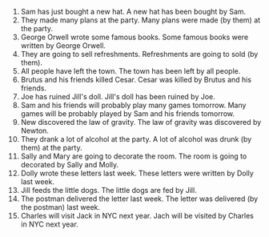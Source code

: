 1. Sam has just bought a new hat.
   A new hat has been bought by Sam.
2. They made many plans at the party.
   Many plans were made (by them) at the party.
3. George Orwell wrote some famous books.
   Some famous books were written by George Orwell.
4. They are going to sell refreshments.
   Refreshments are going to sold (by them).
5. All people have left the town.
   The town has been left by all people.
6. Brutus and his friends killed Cesar.
   Cesar was killed by Brutus and his friends.
7. Joe has ruined Jill's doll.
   Jill's doll has been ruined by Joe.
8. Sam and his friends will probably play many games tomorrow.
   Many games will be probably played by Sam and his friends tomorrow.
9. New discovered the law of gravity.
   The law of gravity was discovered by Newton.
10. They drank a lot of alcohol at the party.
   A lot of alcohol was drunk (by them) at the party.
11. Sally and Mary are going to decorate the room.
   The room is going to decorated by Sally and Molly.
12. Dolly wrote these letters last week.
   These letters were written by Dolly last week.
13. Jill feeds the little dogs.
   The little dogs are fed by Jill.
14. The postman delivered the letter last week.
   The letter was delivered (by the postman) last week.
15. Charles will visit Jack in NYC next year.
   Jach will be visited by Charles in NYC next year.
   